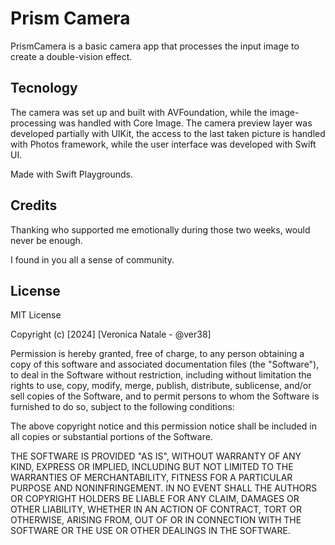 
# Prism Camera

PrismCamera is a basic camera app that processes the input image to create a double-vision effect.




## Tecnology
The camera was set up and built with AVFoundation, while the image-processing was handled with Core Image. The camera preview layer was developed partially with UIKit, the access to the last taken picture is handled with Photos framework, while the user interface was developed with Swift UI.

Made with Swift Playgrounds.

## Credits
Thanking who supported me emotionally during those two weeks, would never be enough. 

I found in you all a sense of community.
## License
MIT License

Copyright (c) [2024] [Veronica Natale - @ver38] 

Permission is hereby granted, free of charge, to any person obtaining a copy
of this software and associated documentation files (the "Software"), to deal
in the Software without restriction, including without limitation the rights
to use, copy, modify, merge, publish, distribute, sublicense, and/or sell
copies of the Software, and to permit persons to whom the Software is
furnished to do so, subject to the following conditions:

The above copyright notice and this permission notice shall be included in all
copies or substantial portions of the Software.

THE SOFTWARE IS PROVIDED "AS IS", WITHOUT WARRANTY OF ANY KIND, EXPRESS OR
IMPLIED, INCLUDING BUT NOT LIMITED TO THE WARRANTIES OF MERCHANTABILITY,
FITNESS FOR A PARTICULAR PURPOSE AND NONINFRINGEMENT. IN NO EVENT SHALL THE
AUTHORS OR COPYRIGHT HOLDERS BE LIABLE FOR ANY CLAIM, DAMAGES OR OTHER
LIABILITY, WHETHER IN AN ACTION OF CONTRACT, TORT OR OTHERWISE, ARISING FROM,
OUT OF OR IN CONNECTION WITH THE SOFTWARE OR THE USE OR OTHER DEALINGS IN THE
SOFTWARE.
